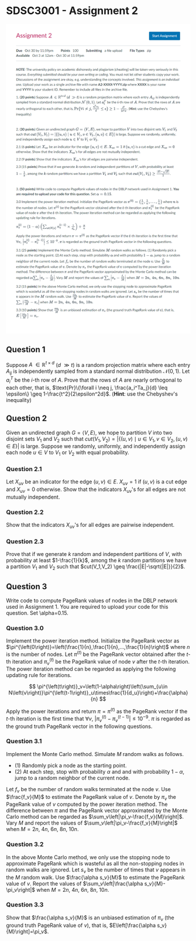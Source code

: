 # SDSC3001 - Assignment 2

![Assignment_2](./SDSC3001%20-%20Assignment%202.png)

## Question 1

Suppose $A\:\in\mathbb{R}^{t\times d}$ ($d\:\gg t$) is a random projection matrix where each entry $A_{ij}$ is independently sampled from a standard normal distribution $\mathcal{N}\left(0,1\right)$. Let $a_i^T$ be the $i$-th row of $A$. Prove that the rows of $A$ are nearly orthogonal to each other, that is, $\text{Pr}\{\forall i \neq j, \frac{a_i^Ta_j}{d} \leq \epsilon\} \geq 1-\frac{t^2}{2\epsilon^2d}$.
(**Hint**: use the Chebyshev's inequality)

## Question 2

Given an undirected graph $G=\langle V,E\rangle$, we hope to partition $V$ into two disjoint sets $V_1$ and $V_2$ such that $cut\left(V_1,V_2\right)=\left|\{(u,v)\mid u \in V_1, v \in V_2, (u,v) \in E\}\right|$ is large. Suppose we randomly, uniformly, and independently assign each node $u\in V$ to $V_1$ or $V_2$ with equal probability.

### Question 2.1

Let $X_{uv}$ be an indicator for the edge $(u,v) \in E$. $X_{uv}=1$ if $(u,v)$ is a cut edge and $X_{uv}=0$ otherwise. Show that the indicators $X_{uv}$'s for all edges are not mutually independent.

### Question 2.2

Show that the indicators $X_{uv}$'s for all edges are pairwise independent.

### Question 2.3

Prove that if we generate $k$ random and independent partitions of $V$, with probability at least $1-\frac{1}{k}$, among the $k$ random partitions we have a partition $V_1$ and $V_2$ such that $cut(V_1,V_2) \geq \frac{|E|-\sqrt{|E|}}{2}$.

## Question 3

Write code to compute PageRank values of nodes in the DBLP network used in Assignment 1. You are required to upload your code for this question. Set \alpha=0.15.

### Question 3.0

Implement the power iteration method. Initialize the PageRank vector as $\pi^{\left(0\right)}=\left(\frac{1}{n},\frac{1}{n},...,\frac{1}{n}\right)$ where $n$ is the number of nodes. Let $\pi^{\left(t\right)}$ be the PageRank vector obtained after the $t$-th iteration and $\pi^{\left(t\right)}_v$ be the PageRank value of node $v$ after the $t$-th iteration. The power iteration method can be regarded as applying the following updating rule for iterations.

$$
\pi^{\left(t\right)}_v=\left(1-\alpha\right)\left(\sum_{u\in N\left(v\right)}\pi^{\left(t-1\right)}_u\times\frac{1}{d_u}\right)+\frac{\alpha}{n}
$$

Apply the power iterations and return $\pi=\pi^{\left(t\right)}$ as the PageRank vector if the $t$-th iteration is the first time that $\forall v,\:\left|\pi^{\left(t\right)}_v-\pi^{\left(t-1\right)}_v\right|\le10^{-9}$. $\pi$ is regarded as the ground truth PageRank vector in the following questions.

### Question 3.1

Implement the Monte Carlo method. Simulate $M$ random walks as follows.

- (1) Randomly pick a node as the starting point.
- (2) At each step, stop with probability $\alpha$ and and with probability $1-\alpha$, jump to a random neighbor of the current node.

Let $f_v$ be the number of random walks terminated at the node $v$. Use $\frac{f_v}{M}$ to estimate the PageRank value of $v$. Denote by $\pi_v$ the PageRank value of $v$ computed by the power iteration method. The difference between $\pi$ and the PageRank vector approximated by the Monte Carlo method can be regarded as $\sum_v\left|\pi_v-\frac{f_v}{M}\right|$. Vary $M$ and report the values of $\sum_v\left|\pi_v-\frac{f_v}{M}\right|$ when $M=2n,\:4n,\:6n,\:8n,\:10n$.

### Question 3.2

In the above Monte Carlo method, we only use the stopping node to approximate PageRank which is wasteful as all the non-stopping nodes in random walks are ignored. Let $s_v$ be the number of times that $v$ appears in the $M$ random walk. Use $\frac{\alpha s_v}{M}$ to estimate the PageRank value of $v$. Report the values of $\sum_v\left|\frac{\alpha s_v}{M}-\pi_v\right|$ when $M=2n,\:4n,\:6n,\:8n,\:10n$.

### Question 3.3

Show that $\frac{\alpha s_v}{M}$ is an unbiased estimation of $\pi_v$ (the ground truth PageRank value of $v$), that is, $E\left[\frac{\alpha s_v}{M}\right]=\pi_v$.
